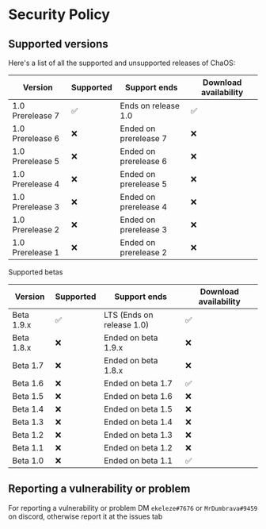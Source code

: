 # Security Policy

## Supported versions

Here's a list of all the supported and unsupported releases of ChaOS:

| Version  | Supported              | Support ends | Download availability |
| -------- | ---------------------- | ------------ | --------------------- |
| 1.0 Prerelease 7 | :white_check_mark: | Ends on release 1.0 | :white_check_mark: |
| 1.0 Prerelease 6 | :x:                | Ended on prerelease 7 | :x:                |
| 1.0 Prerelease 5 | :x:                | Ended on prerelease 6 | :x:                |
| 1.0 Prerelease 4 | :x:                | Ended on prerelease 5 | :x:                |
| 1.0 Prerelease 3 | :x:                | Ended on prerelease 4 | :x:                |
| 1.0 Prerelease 2 | :x:                | Ended on prerelease 3 | :x:                |
| 1.0 Prerelease 1 | :x:                | Ended on prerelease 2 | :x:                |

Supported betas

| Version  | Supported              | Support ends | Download availability |
| -------- | ---------------------- | ------------ | --------------------- |
| Beta 1.9.x   | :white_check_mark: | LTS (Ends on release 1.0) | :white_check_mark: |
| Beta 1.8.x   | :x:                | Ended on beta 1.9.x | :x:                |
| Beta 1.7     | :x:                | Ended on beta 1.8.x | :x:                |
| Beta 1.6     | :x:                | Ended on beta 1.7 | :white_check_mark: |
| Beta 1.5     | :x:                | Ended on beta 1.6 | :x:                |
| Beta 1.4     | :x:                | Ended on beta 1.5 | :x:                |
| Beta 1.3     | :x:                | Ended on beta 1.4 | :x:                |
| Beta 1.2     | :x:                | Ended on beta 1.3 | :x:                |
| Beta 1.1     | :x:                | Ended on beta 1.2 | :x:                |
| Beta 1.0     | :x:                | Ended on beta 1.1 | :white_check_mark: |

## Reporting a vulnerability or problem

For reporting a vulnerability or problem DM ``ekeleze#7676`` or ``MrDumbrava#9459`` on discord, otherwise report it at the issues tab
